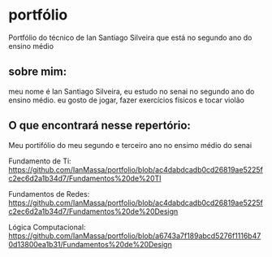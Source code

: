 # portfólio
Portfólio do técnico de Ian Santiago Silveira que está no segundo ano do ensino médio
## sobre mim:
meu nome é Ian Santiago Silveira, eu estudo no senai no segundo ano do ensino médio. eu gosto de jogar, fazer exercícios físicos e tocar violão 
## O que encontrará nesse repertório:
Meu portifólio do meu segundo e terceiro ano no ensimo médio do senai

Fundamento de Ti: https://github.com/IanMassa/portfolio/blob/ac4dabdcadb0cd26819ae5225fc2ec6d2a1b34d7/Fundamentos%20de%20TI

Fundamentos de Redes: https://github.com/IanMassa/portfolio/blob/ac4dabdcadb0cd26819ae5225fc2ec6d2a1b34d7/Fundamentos%20de%20Design

Lógica Computacional: https://github.com/IanMassa/portfolio/blob/a6743a7f189abcd5276f1116b470d13800ea1b31/Fundamentos%20de%20Design
